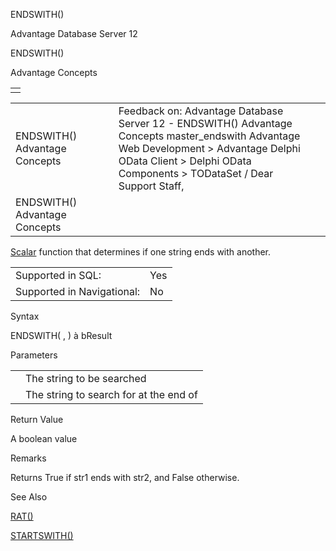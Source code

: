 ENDSWITH()




Advantage Database Server 12  

ENDSWITH()

Advantage Concepts

|  |
| --- |
|  |

|  |  |  |  |  |
| --- | --- | --- | --- | --- |
| ENDSWITH()  Advantage Concepts |  |  | Feedback on: Advantage Database Server 12 - ENDSWITH() Advantage Concepts master\_endswith Advantage Web Development > Advantage Delphi OData Client > Delphi OData Components > TODataSet / Dear Support Staff, |  |
| ENDSWITH()  Advantage Concepts |  |  |  |  |

[Scalar](master_supported_scalar_functions.htm) function that determines if one string ends with another.

|  |  |
| --- | --- |
| Supported in SQL: | Yes |
| Supported in Navigational: | No |

Syntax

ENDSWITH( <cStr1>, <cStr2> ) à bResult

Parameters

|  |  |
| --- | --- |
| <cStr1> | The string to be searched |
| <cStr2> | The string to search for at the end of <cStr1> |

Return Value

A boolean value

Remarks

Returns True if str1 ends with str2, and False otherwise.

See Also

[RAT()](master_rat.htm)

[STARTSWITH()](master_startswith.htm)